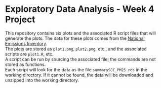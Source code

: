 # Exploratory Data Analysis - Week 4 Project
This repository contains six plots and the associated R script files that will generate the plots.  The data for these plots 
comes from the [National Emissions Inventory](https://www.epa.gov/air-emissions-inventories).  
The plots are stored as `plot1.png`, `plot2.png`, etc., and the associated scripts are `plot1.R`, etc.  
A script can be run by sourcing the associated file; the commands are not stored as functions.  
Each script will look for the data as the file `summarySCC_PM25.rds` in the working directory. If it cannot be found, the data will be downloaded and unzipped into the working directory.  